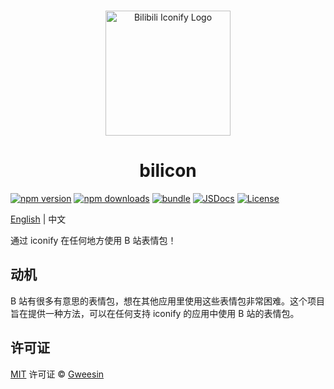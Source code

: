 <br />

<p align="center"><a href="https://bilicon.netlify.app/" target="_blank" rel="noopener noreferrer"><img width="200" src="https://bilicon.netlify.app/images/logo.png" alt="Bilibili Iconify Logo"></a></p>

<h1 align="center">bilicon</h1>

[![npm version][npm-version-src]][npm-version-href]
[![npm downloads][npm-downloads-src]][npm-downloads-href]
[![bundle][bundle-src]][bundle-href]
[![JSDocs][jsdocs-src]][jsdocs-href]
[![License][license-src]][license-href]

[English](./README.md) | 中文

通过 iconify 在任何地方使用 B 站表情包！

## 动机

B 站有很多有意思的表情包，想在其他应用里使用这些表情包非常困难。这个项目旨在提供一种方法，可以在任何支持 iconify 的应用中使用 B 站的表情包。

## 许可证

[MIT](./LICENSE) 许可证 © [Gweesin](https://github.com/gweesin)

<!-- Badges -->

[npm-version-src]: https://img.shields.io/npm/v/bilicon?style=flat&colorA=080f12&colorB=1fa669
[npm-version-href]: https://npmjs.com/package/bilicon
[npm-downloads-src]: https://img.shields.io/npm/dm/bilicon?style=flat&colorA=080f12&colorB=1fa669
[npm-downloads-href]: https://npmjs.com/package/bilicon
[bundle-src]: https://img.shields.io/bundlephobia/minzip/bilicon?style=flat&colorA=080f12&colorB=1fa669&label=minzip
[bundle-href]: https://bundlephobia.com/result?p=bilicon
[license-src]: https://img.shields.io/github/license/gweesin/bilicon.svg?style=flat&colorA=080f12&colorB=1fa669
[license-href]: https://github.com/gweesin/bilicon/blob/main/LICENSE
[jsdocs-src]: https://img.shields.io/badge/jsdocs-reference-080f12?style=flat&colorA=080f12&colorB=1fa669
[jsdocs-href]: https://www.jsdocs.io/package/bilicon
